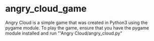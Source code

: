 # angry_cloud_game
Angry Cloud is a simple game that was created in Python3 using the 
pygame module. To play the game, ensure that you have the pygame module 
installed and run "'Angry Cloud/angry_cloud.py"
